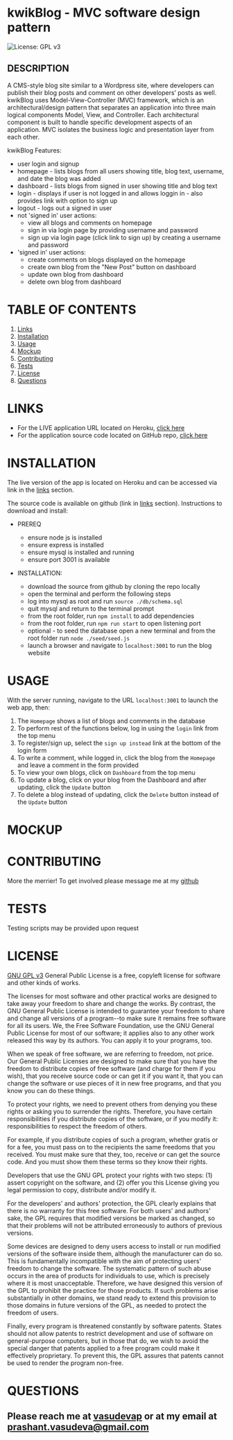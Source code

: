 # kwikBlog - MVC software design pattern
![License: GPL v3](https://img.shields.io/badge/License-GPLv3-blue.svg)

## DESCRIPTION

A CMS-style blog site similar to a Wordpress site, where developers can publish their blog posts and comment on other developers’ posts as well. kwikBlog uses Model-View-Controller (MVC) framework, which is an architectural/design pattern that separates an application into three main logical components Model, View, and Controller. Each architectural component is built to handle specific development aspects of an application. MVC isolates the business logic and presentation layer from each other.

kwikBlog Features:
* user login and signup
* homepage - lists blogs from all users showing title, blog text, username, and date the blog was added
* dashboard - lists blogs from signed in user showing title and blog text
* login - displays if user is not logged in and allows loggin in - also provides link with option to sign up
* logout - logs out a signed in user
* not 'signed in' user actions:
    * view all blogs and comments on homepage
    * sign in via login page by providing username and password
    * sign up via login page (click link to sign up) by creating a username and password
* 'signed in' user actions:
    * create comments on blogs displayed on the homepage
    * create own blog from the "New Post" button on dashboard
    * update own blog from dashboard
    * delete own blog from dashboard


# TABLE OF CONTENTS

1. [Links](#links)
2. [Installation](#installation)
3. [Usage](#usage)
4. [Mockup](#mockup)
5. [Contributing](#contributing)
6. [Tests](#tests)
7. [License](#license)
8. [Questions](#questions)

# LINKS

* For the LIVE application URL located on Heroku, [click here](www.google.com)
* For the application source code located on GitHub repo, [click here](https://github.com/vasudevap/kwikBlog.git)

# INSTALLATION
The live version of the app is located on Heroku and can be accessed via link in the [links](#links) section.

The source code is available on github (link in [links](#links) section).  Instructions to download and install:

* PREREQ
    * ensure node js is installed
    * ensure express is installed
    * ensure mysql is installed and running
    * ensure port 3001 is available

* INSTALLATION:
    * download the source from github by cloning the repo locally
    * open the terminal and perform the following steps
    * log into mysql as root and run `source ./db/schema.sql`
    * quit mysql and return to the terminal prompt
    * from the root folder, run ``npm install`` to add dependencies
    * from the root folder, run ``npm run start`` to open listening port
    * optional - to seed the database open a new terminal and from the root folder run `node ./seed/seed.js`
    * launch a browser and navigate to ``localhost:3001`` to run the blog website


# USAGE
With the server running, navigate to the URL `localhost:3001` to launch the web app, then:
1. The `Homepage` shows a list of blogs and comments in the database
2. To perform rest of the functions below, log in using the `login` link from the top menu
3. To register/sign up, select the `sign up instead` link at the bottom of the login form
4. To write a comment, while logged in, click the blog from the `Homepage` and leave a comment in the form provided
5. To view your own blogs, click on `Dashboard` from the top menu
6. To update a blog, click on your blog from the Dashboard and after updating, click the `Update` button
7. To delete a blog instead of updating, click the `Delete` button instead of the `Update` button
  
# MOCKUP

# CONTRIBUTING
More the merrier!  To get involved please message me at my [github](https://github.com/vasudevap)


# TESTS
Testing scripts may be provided upon request


# LICENSE
[GNU GPL v3](https://www.gnu.org/licenses/gpl-3.0)
 General Public License is a free, copyleft license for software and other kinds of works.

The licenses for most software and other practical works are designed to take away your freedom to share and change the works. By contrast, the GNU General Public License is intended to guarantee your freedom to share and change all versions of a program--to make sure it remains free software for all its users. We, the Free Software Foundation, use the GNU General Public License for most of our software; it applies also to any other work released this way by its authors. You can apply it to your programs, too.

When we speak of free software, we are referring to freedom, not price. Our General Public Licenses are designed to make sure that you have the freedom to distribute copies of free software (and charge for them if you wish), that you receive source code or can get it if you want it, that you can change the software or use pieces of it in new free programs, and that you know you can do these things.

To protect your rights, we need to prevent others from denying you these rights or asking you to surrender the rights. Therefore, you have certain responsibilities if you distribute copies of the software, or if you modify it: responsibilities to respect the freedom of others.

For example, if you distribute copies of such a program, whether gratis or for a fee, you must pass on to the recipients the same freedoms that you received. You must make sure that they, too, receive or can get the source code. And you must show them these terms so they know their rights.

Developers that use the GNU GPL protect your rights with two steps: (1) assert copyright on the software, and (2) offer you this License giving you legal permission to copy, distribute and/or modify it.

For the developers' and authors' protection, the GPL clearly explains that there is no warranty for this free software. For both users' and authors' sake, the GPL requires that modified versions be marked as changed, so that their problems will not be attributed erroneously to authors of previous versions.

Some devices are designed to deny users access to install or run modified versions of the software inside them, although the manufacturer can do so. This is fundamentally incompatible with the aim of protecting users' freedom to change the software. The systematic pattern of such abuse occurs in the area of products for individuals to use, which is precisely where it is most unacceptable. Therefore, we have designed this version of the GPL to prohibit the practice for those products. If such problems arise substantially in other domains, we stand ready to extend this provision to those domains in future versions of the GPL, as needed to protect the freedom of users.

Finally, every program is threatened constantly by software patents. States should not allow patents to restrict development and use of software on general-purpose computers, but in those that do, we wish to avoid the special danger that patents applied to a free program could make it effectively proprietary. To prevent this, the GPL assures that patents cannot be used to render the program non-free.


# QUESTIONS
Please reach me at [vasudevap](https://github.com/vasudevap) or at my email at prashant.vasudeva@gmail.com
---

